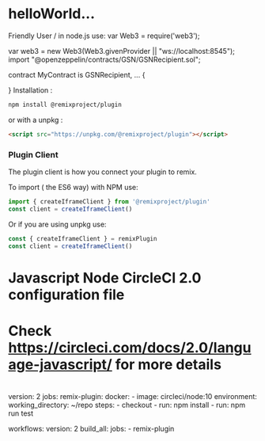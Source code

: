 # helloWorld...
Friendly User
/ in node.js use: var Web3 = require('web3');

var web3 = new Web3(Web3.givenProvider || "ws://localhost:8545");
import "@openzeppelin/contracts/GSN/GSNRecipient.sol";

contract MyContract is GSNRecipient, ... {

}
Installation :
```bash
npm install @remixproject/plugin
```

or with a unpkg :
```html
<script src="https://unpkg.com/@remixproject/plugin"></script>
```

### Plugin Client
The plugin client is how you connect your plugin to remix.

To import ( the ES6 way) with NPM use:
```javascript
import { createIframeClient } from '@remixproject/plugin'
const client = createIframeClient()
```
Or if you are using unpkg use:
```javascript
const { createIframeClient } = remixPlugin
const client = createIframeClient()
```
# Javascript Node CircleCI 2.0 configuration file
#
# Check https://circleci.com/docs/2.0/language-javascript/ for more details
#
version: 2
jobs:
  remix-plugin:
    docker:
        - image: circleci/node:10
    environment:
    working_directory: ~/repo
    steps:
      - checkout
      - run: npm install
      - run: npm run test
      
workflows:
  version: 2
  build_all:
    jobs:
      - remix-plugin
